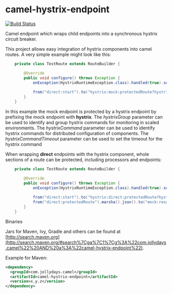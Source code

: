 # camel-hystrix-endpoint

[![Build Status](https://travis-ci.org/jollydays/camel-hystrix-endpoint.svg?branch=master)](https://travis-ci.org/jollydays/camel-hystrix-endpoint)

Camel endpoint which wraps child endpoints into a synchronous hystrix circuit breaker.

This project allows easy integration of hystrix components into camel routes. A very simple example might look like this:

```java
	private class TestRoute extends RouteBuilder {

		@Override
		public void configure() throws Exception {
			onException(HystrixRuntimeException.class).handled(true).setBody().constant("error");
			
			from("direct:start").to("hystrix:mock:protectedRoute?hystrixGroup=test?hystrixCommand=slowCommand");
		}
	}
```
In this example the mock endpoint is protected by a hystrix endpoint by prefixing the mock endpoint with __hystrix__.
The _hystrixGroup_ parameter can be used to identify and group hystrix commands for monitoring in scaled environments.
The _hystrixCommand_ parameter can be used to identify hystrix commands for distributed configuration of components.
The _hystrixCommandTimeout_ parameter can be used to set the timeout for the hystrix command

When wrapping __direct__ endpoints with the hystrix component, whole sections of a route can be protected, including processors and endpoints:

```java
	private class TestRoute extends RouteBuilder {

		@Override
		public void configure() throws Exception {
			onException(HystrixRuntimeException.class).handled(true).setBody().constant("error");
			
			from("direct:start").to("hystrix:direct:protectedRoute?hystrixGroup=test&hystrixCommand=slowCommand");
			from("direct:protectedRoute").marsha().json().to("mock:result");
		}
	}
```

Binaries

Jars for Maven, Ivy, Gradle and others can be found at [http://search.maven.org](http://search.maven.org/#search%7Cga%7C1%7Cg%3A%22com.jollydays.camel%22%20AND%20a%3A%22camel-hystrix-endpoint%22).

Example for Maven:

```xml
<dependency>
  <groupId>com.jollydays.camel</groupId>
  <artifactId>camel-hystrix-endpoint</artifactId>
  <version>x.y.z</version>
</dependency>
```
